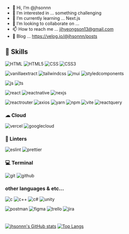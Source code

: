 - 👋 Hi, I’m @jhsonnn
- 👀 I’m interested in ... something challenging
- 🌱 I’m currently learning ... Next.js
- 💞️ I’m looking to collaborate on ...
- 📫 How to reach me ... jihyeongson13@gmail.com
- 📝 Blog ... https://velog.io/@jhsonnn/posts

<!---
jhsonnn/jhsonnn is a ✨ special ✨ repository because its `README.md` (this file) appears on your GitHub profile.
You can click the Preview link to take a look at your changes.
--->
<h2>🚀 Skills</h2>
<p>
  <img src="https://img.shields.io/badge/HTML-239120?style=for-the-badge&logo=html5&logoColor=white" alt="HTML">
  <img src="https://img.shields.io/badge/HTML5-E34F26?style=for-the-badge&logo=html5&logoColor=white" alt="HTML5">
  <img src="https://img.shields.io/badge/CSS-239120?&style=for-the-badge&logo=css3&logoColor=white" alt="CSS">
  <img src="https://img.shields.io/badge/CSS3-1572B6?style=for-the-badge&logo=css3&logoColor=white" alt="CSS3">
</p>
<p>
  <img src="https://camo.githubusercontent.com/629cd90202215e8ddf9578f9b8d7a9a3d539df7a8124872899c222662200ba81/68747470733a2f2f696d672e736869656c64732e696f2f62616467652f76616e696c6c6120657874726163742d4646344638423f7374796c653d666f722d7468652d6261646765266c6f676f3d76616e696c6c612065787472616374266c6f676f436f6c6f723d7768697465" alt="vanillaextract">
  <img src="https://img.shields.io/badge/Tailwind_CSS-38B2AC?style=for-the-badge&logo=tailwind-css&logoColor=white" alt="tailwindcss">
  <img src="https://img.shields.io/badge/Material--UI-0081CB?style=for-the-badge&logo=material-ui&logoColor=white" alt="mui">
  <img src="https://img.shields.io/badge/styled--components-DB7093?style=for-the-badge&logo=styled-components&logoColor=white" alt="styledcomponents">
</p>
<p>
  <img src="https://img.shields.io/badge/JavaScript-F7DF1E?style=for-the-badge&logo=JavaScript&logoColor=white" alt="js">
  <img src="https://img.shields.io/badge/TypeScript-007ACC?style=for-the-badge&logo=typescript&logoColor=white" alt="ts">
</p>
<p>
  <img src="https://img.shields.io/badge/React-20232A?style=for-the-badge&logo=react&logoColor=61DAFB" alt="react">
  <img src="https://img.shields.io/badge/React_Native-20232A?style=for-the-badge&logo=react&logoColor=61DAFB" alt="reactnative">
  <img src="https://img.shields.io/badge/Next.js-000?logo=nextdotjs&logoColor=fff&style=for-the-badge" alt="nexjs">
</p>
<p>
  <img src="https://img.shields.io/badge/React_Router-CA4245?style=for-the-badge&logo=react-router&logoColor=white" alt="reactrouter">
  <img src="https://camo.githubusercontent.com/17bda8ffd27f1fe17b08f44fec8e6b49c2215c0140378e827780ece52b936081/68747470733a2f2f696d672e736869656c64732e696f2f62616467652f6178696f732d3639333544333f7374796c653d666f722d7468652d6261646765266c6f676f3d6178696f73266c6f676f436f6c6f723d7768697465" alt="axios">
  <img src="https://camo.githubusercontent.com/93367d42ad6c28e5f41d44cea237db2c96a22620740f4f705cc791b2d586dbb0/68747470733a2f2f696d672e736869656c64732e696f2f62616467652f7961726e2d3243384542423f7374796c653d666f722d7468652d6261646765266c6f676f3d7961726e266c6f676f436f6c6f723d7768697465" alt="yarn">
  <img src="https://img.shields.io/badge/npm-CB3837?style=for-the-badge&logo=npm&logoColor=white" alt="npm">
  <img src="https://camo.githubusercontent.com/d77953f519427bd0b98445e3f112de850fc048ae4efe290499b1bbbb0b5e097c/68747470733a2f2f696d672e736869656c64732e696f2f62616467652f766974652d3634364346463f7374796c653d666f722d7468652d6261646765266c6f676f3d76697465266c6f676f436f6c6f723d7768697465" alt="vite">
  <img src="https://camo.githubusercontent.com/6179d04236a1e079e2a113da2982524bcf5e4f646836c62a7bd0e125e29cdc92/68747470733a2f2f696d672e736869656c64732e696f2f62616467652f72656163742071756572792d4646343135343f7374796c653d666f722d7468652d6261646765266c6f676f3d7265616374207175657279266c6f676f436f6c6f723d626c61636b" alt="reactquery">
</p>
<h3>☁ Cloud</h3>
<p>
  <img src="https://img.shields.io/badge/Vercel-000000?style=for-the-badge&logo=vercel&logoColor=white" alt="vercel">
   <img src="https://img.shields.io/badge/Google_Cloud-4285F4?style=for-the-badge&logo=google-cloud&logoColor=white" alt="googlecloud">
</p>
<h3>🧐 Linters</h3>
<p>
  <img src="https://img.shields.io/badge/eslint-3A33D1?style=for-the-badge&logo=eslint&logoColor=white" alt="eslint">
  <img src="https://img.shields.io/badge/prettier-1A2C34?style=for-the-badge&logo=prettier&logoColor=F7BA3E" alt="prettier">
</p>
<h3>💻 Terminal</h3>
<p>
  <img src="https://img.shields.io/badge/GIT-E44C30?style=for-the-badge&logo=git&logoColor=white" alt="git">
  <img src="https://camo.githubusercontent.com/236fcd63f5c7932c0928a86fb7ebdbb5e8876cc4c03779cd1fc8aa9c0196aab2/68747470733a2f2f696d672e736869656c64732e696f2f62616467652f6769746875622d3138313731373f7374796c653d666f722d7468652d6261646765266c6f676f3d676974687562266c6f676f436f6c6f723d7768697465" alt="github">
</p>
<h3>other languages & etc...</h3>
<p>
  <img src="https://img.shields.io/badge/C-00599C?style=for-the-badge&logo=c&logoColor=white" alt="c">
  <img src="https://img.shields.io/badge/C%2B%2B-00599C?style=for-the-badge&logo=c%2B%2B&logoColor=white" alt="c++">
  <img src="https://img.shields.io/badge/C%23-239120?style=for-the-badge&logo=c-sharp&logoColor=white" alt="c#">
  <img src="https://img.shields.io/badge/Unity-100000?style=for-the-badge&logo=unity&logoColor=white" alt="unity">
</p>
<p>
  <img src="https://img.shields.io/badge/Postman-FF6C37?style=for-the-badge&logo=postman&logoColor=white" alt="postman">
  <img src="https://camo.githubusercontent.com/09f29e7cda7d98615b043504ad7d639c98cdb10018631b014cdee4d4a25a9f11/68747470733a2f2f696d672e736869656c64732e696f2f62616467652f6669676d612d4546324435453f7374796c653d666f722d7468652d6261646765266c6f676f3d6669676d61266c6f676f436f6c6f723d626c61636b" alt="figma">
  <img src="https://img.shields.io/badge/Trello-%23026AA7.svg?style=for-the-badge&logo=Trello&logoColor=white" alt="trello">
  <img src="https://img.shields.io/badge/Jira-0052CC?style=for-the-badge&logo=Jira&logoColor=white" alt="jira">
</p>

<h1></h1>

[![jhsonnn's GitHub stats](https://github-readme-stats.vercel.app/api?username=jhsonnn&show_icons=true&theme=radical)](https://github.com/anuraghazra/github-readme-stats)
[![Top Langs](https://github-readme-stats.vercel.app/api/top-langs/?username=jhsonnn&layout=compact&theme=blue-green)](https://github.com/anuraghazra/github-readme-stats)













